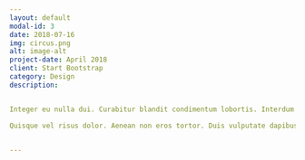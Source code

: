 ```yaml
---
layout: default
modal-id: 3
date: 2018-07-16
img: circus.png
alt: image-alt
project-date: April 2018
client: Start Bootstrap
category: Design
description:


Integer eu nulla dui. Curabitur blandit condimentum lobortis. Interdum et malesuada fames ac ante ipsum primis in faucibus. Phasellus purus enim, facilisis eu sapien sit amet, tincidunt tempus sem. Aliquam lacinia viverra condimentum. Morbi quis metus hendrerit, elementum urna nec, posuere lorem. Phasellus egestas tortor condimentum, fringilla nulla vel, dictum nisi. Aenean lacinia mattis consequat. Quisque eros massa, sollicitudin eu eleifend vel, convallis vel diam. Duis congue ante sit amet sagittis consequat. Etiam maximus lacinia neque, vulputate ultricies purus tempus quis. Orci varius natoque penatibus et magnis dis parturient montes, nascetur ridiculus mus. Etiam in blandit elit.

Quisque vel risus dolor. Aenean non eros tortor. Duis vulputate dapibus gravida. Integer ornare venenatis ante sed egestas. Quisque ante quam, euismod id arcu id, blandit posuere magna. Integer ut massa pretium, elementum ex sed, dignissim tellus. Aenean ac felis faucibus purus auctor tempus. Integer fringilla nisi vitae eros facilisis, eget viverra nibh faucibus. Fusce et risus ut dolor viverra tristique eu id dui. Duis sit amet urna sit amet justo placerat placerat vitae eu velit. Duis auctor viverra lobortis. Nam volutpat blandit nunc, a iaculis enim. Pellentesque nec nisi nibh.


---
```

